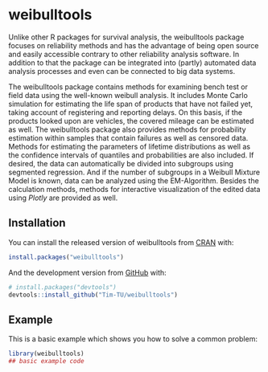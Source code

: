
<!-- README.md is generated from README.Rmd. Please edit that file -->

# weibulltools

<!-- badges: start -->

<!-- badges: end -->

Unlike other R packages for survival analysis, the weibulltools package
focuses on reliability methods and has the advantage of being open
source and easily accessible contrary to other reliability analysis
software. In addition to that the package can be integrated into
(partly) automated data analysis processes and even can be connected to
big data systems.

The weibulltools package contains methods for examining bench test or
field data using the well-known weibull analysis. It includes Monte
Carlo simulation for estimating the life span of products that have not
failed yet, taking account of registering and reporting delays. On this
basis, if the products looked upon are vehicles, the covered mileage can
be estimated as well. The weibulltools package also provides methods for
probability estimation within samples that contain failures as well as
censored data. Methods for estimating the parameters of lifetime
distributions as well as the confidence intervals of quantiles and
probabilities are also included. If desired, the data can automatically
be divided into subgroups using segmented regression. And if the number
of subgroups in a Weibull Mixture Model is known, data can be analyzed
using the EM-Algorithm. Besides the calculation methods, methods for
interactive visualization of the edited data using *Plotly* are provided
as well.

## Installation

You can install the released version of weibulltools from
[CRAN](https://CRAN.R-project.org) with:

``` r
install.packages("weibulltools")
```

And the development version from [GitHub](https://github.com/) with:

``` r
# install.packages("devtools")
devtools::install_github("Tim-TU/weibulltools")
```

## Example

This is a basic example which shows you how to solve a common problem:

``` r
library(weibulltools)
## basic example code
```
